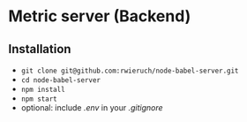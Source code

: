 # Metric server (Backend)


## Installation

* `git clone git@github.com:rwieruch/node-babel-server.git`
* `cd node-babel-server`
* `npm install`
* `npm start`
* optional: include *.env* in your *.gitignore*
